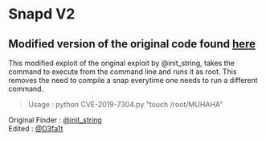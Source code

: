 # Snapd V2

## Modified version of the original code found [here](https://www.exploit-db.com/exploits/46361)
This modified exploit of the original exploit by @init_string, takes the command to execute from the command line and runs it as root. This removes the need to compile a snap everytime one needs to run a different command.

 > Usage : python CVE-2019-7304.py "touch /root/MUHAHA"

Original Finder : [@init_string](https://twitter.com/init_string)   
Edited : [@D3fa1t](https://twitter.com/D3fa1t_)